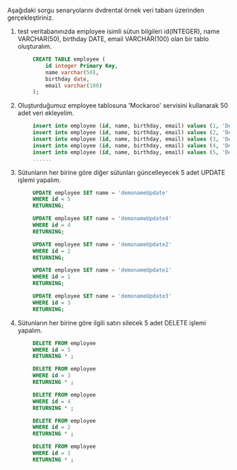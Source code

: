 Aşağıdaki sorgu senaryolarını dvdrental örnek veri tabanı üzerinden gerçekleştiriniz.


1. test veritabanınızda employee isimli sütun bilgileri id(INTEGER), name VARCHAR(50), birthday DATE, email VARCHAR(100) olan bir tablo oluşturalım.

```SQL
        CREATE TABLE employee (
	        id integer Primary Key,
	        name varchar(50),
	        birthday date,
	        email varchar(100)
        ); 
```

2. Oluşturduğumuz employee tablosuna 'Mockaroo' servisini kullanarak 50 adet veri ekleyelim.

```SQL
        insert into employee (id, name, birthday, email) values (1, 'DemoName', '1999-01-01', 'demo@gmail.com.com');
        insert into employee (id, name, birthday, email) values (2, 'DemoName', '1999-01-01', 'demo@gmail.com.com');
        insert into employee (id, name, birthday, email) values (3, 'DemoName', '1999-01-01', 'demo@gmail.com.com');
        insert into employee (id, name, birthday, email) values (4, 'DemoName', '1999-01-01', 'demo@gmail.com.com');
        insert into employee (id, name, birthday, email) values (5, 'DemoName', '1999-01-01', 'demo@gmail.com.com');
        ......
```

3. Sütunların her birine göre diğer sütunları güncelleyecek 5 adet UPDATE işlemi yapalım.

```SQL
        UPDATE employee SET name = 'demonameUpdate'
        WHERE id = 5
        RETURNING;

        UPDATE employee SET name = 'demonameUpdate4'
        WHERE id = 4
        RETURNING;

        UPDATE employee SET name = 'demonameUpdate2'
        WHERE id = 2
        RETURNING;

        UPDATE employee SET name = 'demonameUpdate1'
        WHERE id = 1
        RETURNING;

        UPDATE employee SET name = 'demonameUpdate3'
        WHERE id = 3
        RETURNING;
```

4. Sütunların her birine göre ilgili satırı silecek 5 adet DELETE işlemi yapalım.

```SQL
        DELETE FROM employee
        WHERE id = 5
        RETURNING * ; 

        DELETE FROM employee
        WHERE id = 3
        RETURNING * ;

        DELETE FROM employee
        WHERE id = 4
        RETURNING * ;

        DELETE FROM employee
        WHERE id = 2
        RETURNING * ;

        DELETE FROM employee
        WHERE id = 1
        RETURNING * ;
```